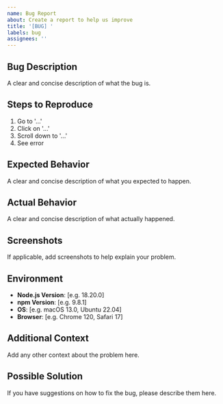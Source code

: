 ```yaml
---
name: Bug Report
about: Create a report to help us improve
title: '[BUG] '
labels: bug
assignees: ''
---
```


## Bug Description

A clear and concise description of what the bug is.

## Steps to Reproduce

1. Go to '...'
2. Click on '...'
3. Scroll down to '...'
4. See error

## Expected Behavior

A clear and concise description of what you expected to happen.

## Actual Behavior

A clear and concise description of what actually happened.

## Screenshots

If applicable, add screenshots to help explain your problem.

## Environment

- **Node.js Version**: [e.g. 18.20.0]
- **npm Version**: [e.g. 9.8.1]
- **OS**: [e.g. macOS 13.0, Ubuntu 22.04]
- **Browser**: [e.g. Chrome 120, Safari 17]

## Additional Context

Add any other context about the problem here.

## Possible Solution

If you have suggestions on how to fix the bug, please describe them here.

